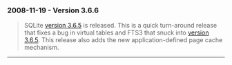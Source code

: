 ### 2008\-11\-19 \- Version 3\.6\.6


> SQLite [version 3\.6\.5](releaselog/3_6_5.html) is released. This is a quick turn\-around release
>  that fixes a bug in virtual tables and FTS3 that snuck into
>  [version 3\.6\.5](releaselog/3_6_5.html). This release also adds the new
>  application\-defined page cache mechanism.



---

